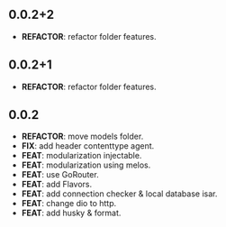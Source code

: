 ## 0.0.2+2

 - **REFACTOR**: refactor folder features.

## 0.0.2+1

 - **REFACTOR**: refactor folder features.

## 0.0.2

 - **REFACTOR**: move models folder.
 - **FIX**: add header contenttype agent.
 - **FEAT**: modularization injectable.
 - **FEAT**: modularization using melos.
 - **FEAT**: use GoRouter.
 - **FEAT**: add Flavors.
 - **FEAT**: add connection checker & local database isar.
 - **FEAT**: change dio to http.
 - **FEAT**: add husky & format.

